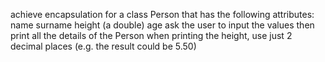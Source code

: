 achieve encapsulation for a class Person that has the following attributes:
name
surname
height (a double)
age
ask the user to input the values
then print all the details of the Person
when printing the height, use just 2 decimal places (e.g. the result could be 5.50)